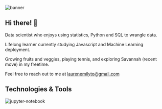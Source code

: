 ![banner](https://i.pinimg.com/originals/15/6e/83/156e835a65e03acc337469f3f6675eb0.jpg)

## Hi there! :wave: 

Data scientist who enjoys using statistics, Python and SQL to wrangle data. 

Lifelong learner currently studying Javascript and Machine Learning deployment. 

Growing fruits and veggies, playing tennis, and exploring Savannah (recent move) in my freetime. 

Feel free to reach out to me at laurenemilyto@gmail.com

## Technologies & Tools
![jupyter-notebook](https://i.pinimg.com/originals/93/62/7d/93627d1bb6bbf3a26693d74023e67264.jpg)
